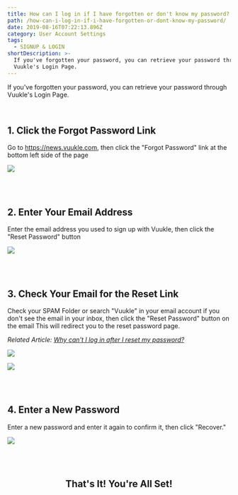 ```yaml
---
title: How can I log in if I have forgotten or don't know my password?
path: /how-can-i-log-in-if-i-have-forgotten-or-dont-know-my-password/
date: 2019-08-16T07:22:13.896Z
category: User Account Settings
tags:
  - SIGNUP & LOGIN
shortDescription: >-
  If you've forgotten your password, you can retrieve your password through
  Vuukle's Login Page.
---
```

If you've forgotten your password, you can retrieve your password through Vuukle's Login Page.

<br>

## 1. Click the Forgot Password Link

Go to <https://news.vuukle.com>, then click the "Forgot Password" link at the bottom left side of the page

![](/img/screenshot_9.png)

<br>

<br>

## 2. Enter Your Email Address

Enter the email address you used to sign up with Vuukle, then click the "Reset Password" button

![](/img/screenshot_10.png)

<br>

<br>

## 3. Check Your Email for the Reset Link

Check your SPAM Folder or search "Vuukle" in your email account if you don't see the email in your inbox, then click the "Reset Password" button on the email This will redirect you to the reset password page. 

_Related Article:_ [_Why can't I log in after I reset my password?_](https://docs.vuukle.com/why-cant-i-login-after-i-reset-my-password/)

![](/img/screenshot_11.png)

![](/img/screenshot_12.png)

<br>

<br>

## 4. Enter a New Password

Enter a new password and enter it again to confirm it, then click "Recover." 

![](/img/screenshot_13.png)

<br>

<br>

## <h2 align="center">That's It! You're All Set!</h2>
